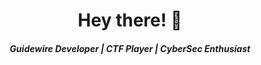 <h1 align="center">Hey there! 👋 </h1>

<h5 align="center"> Guidewire Developer | CTF Player | CyberSec Enthusiast </h5>


<!--
**recon0x0/recon0x0** is a ✨ _special_ ✨ repository because its `README.md` (this file) appears on your GitHub profile.

Here are some ideas to get you started:

- 🔭 I’m currently working on ...
- 🌱 I’m currently learning ...
- 👯 I’m looking to collaborate on ...
- 🤔 Exploring Bugs :smiling_face_with_tear:
- 💬 Ask me about ...
- 📫 How to reach me: ...
- 😄 Pronouns: ...
- ⚡ Fun fact: ...
-->
